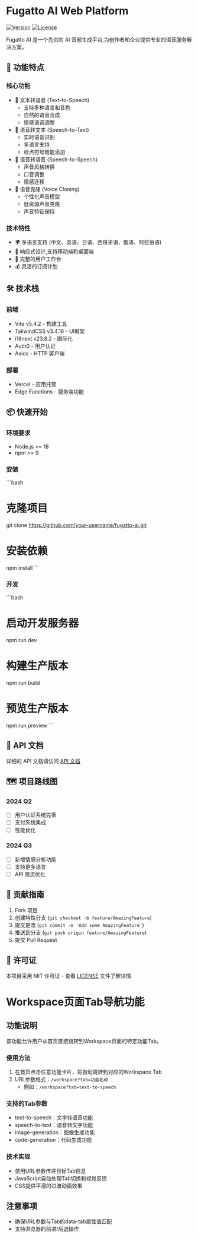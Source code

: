 # Fugatto AI Web Platform

[![Version](https://img.shields.io/badge/version-0.1.0-blue.svg)](https://semver.org)
[![License](https://img.shields.io/badge/license-MIT-green.svg)](LICENSE)

Fugatto AI 是一个先进的 AI 音频生成平台,为创作者和企业提供专业的语音服务解决方案。

## 🌟 功能特点

### 核心功能
- 🎯 文本转语音 (Text-to-Speech)
  - 支持多种语言和音色
  - 自然的语音合成
  - 情感语调调整
- 🎤 语音转文本 (Speech-to-Text)
  - 实时语音识别
  - 多语言支持
  - 标点符号智能添加
- 🔄 语音转语音 (Speech-to-Speech)
  - 声音风格转换
  - 口音调整
  - 情感迁移
- 👥 语音克隆 (Voice Cloning)
  - 个性化声音模型
  - 低资源声音克隆
  - 声音特征保持

### 技术特性
- 🌍 多语言支持 (中文、英语、日语、西班牙语、俄语、阿拉伯语)
- 📱 响应式设计,支持移动端和桌面端
- 💼 完整的用户工作台
- 💰 灵活的订阅计划

## 🛠 技术栈

### 前端
- Vite v5.4.2 - 构建工具
- TailwindCSS v3.4.16 - UI框架
- i18next v23.8.2 - 国际化
- Auth0 - 用户认证
- Axios - HTTP 客户端

### 部署
- Vercel - 应用托管
- Edge Functions - 服务端功能

## 📦 快速开始

### 环境要求
- Node.js >= 18
- npm >= 9

### 安装
\```bash
# 克隆项目
git clone https://github.com/your-username/fugatto-ai.git

# 安装依赖
npm install
\```

### 开发
\```bash
# 启动开发服务器
npm run dev

# 构建生产版本
npm run build

# 预览生产版本
npm run preview
\```

## 📝 API 文档

详细的 API 文档请访问 [API 文档](docs/api.md)

## 🗺 项目路线图

### 2024 Q2
- [ ] 用户认证系统完善
- [ ] 支付系统集成
- [ ] 性能优化

### 2024 Q3
- [ ] 新增情感分析功能
- [ ] 支持更多语言
- [ ] API 限流优化

## 🤝 贡献指南

1. Fork 项目
2. 创建特性分支 (`git checkout -b feature/AmazingFeature`)
3. 提交更改 (`git commit -m 'Add some AmazingFeature'`)
4. 推送到分支 (`git push origin feature/AmazingFeature`)
5. 提交 Pull Request

## 📄 许可证

本项目采用 MIT 许可证 - 查看 [LICENSE](LICENSE) 文件了解详情

# Workspace页面Tab导航功能

## 功能说明
该功能允许用户从首页直接跳转到Workspace页面的特定功能Tab。

### 使用方法
1. 在首页点击任意功能卡片，将自动跳转到对应的Workspace Tab
2. URL参数格式：`/workspace?tab=功能名称`
   - 例如：`/workspace?tab=text-to-speech`

### 支持的Tab参数
- text-to-speech：文字转语音功能
- speech-to-text：语音转文字功能
- image-generation：图像生成功能
- code-generation：代码生成功能

### 技术实现
- 使用URL参数传递目标Tab信息
- JavaScript自动处理Tab切换和视觉反馈
- CSS提供平滑的过渡动画效果

## 注意事项
- 确保URL参数与Tab的data-tab属性值匹配
- 支持浏览器的前进/后退操作